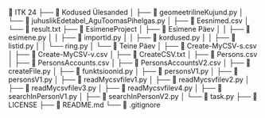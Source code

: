 📂 ITK 24
├── 📂 Kodused Ülesanded
│   ├── 📄 geomeetrilineKujund.py
│   └── 📄 juhuslikEdetabel_AguToomasPihelgas.py
│       ├── 📄 Eesnimed.csv
│       └── 📄 result.txt
├── 📂 EsimeneProject
│   ├── 📂 Esimene Päev
│   │   ├── 📄 esimene.py
│   │   ├── 📄 importid.py
│   │   ├── 📄 kordused.py
│   │   ├── 📄 listid.py
│   │   └──  ring.py
│   └── 📂 Teine Päev
│       ├── 📄 Create-MyCSV-s.csv
│       ├── 📄 Create-MyCSV-v.csv
│       ├── 📄 CreateCSV.txt
│       ├── 📄 Persons.csv
│       ├── 📄 PersonsAccounts.csv
│       ├── 📄 PersonsAccountsV2.csv
│       ├── 📄 createFile.py
│       ├── 📄 funktsioonid.py
│       ├── 📄 personsV1.py
│       ├── 📄 personsV1.py
│       ├── 📄 readMycsvfilev1.py
│       ├── 📄 readMycsvfilev2.py
│       ├── 📄 readMycsvfilev3.py
│       ├── 📄 readMycsvfilev4.py
│       ├── 📄 searchInPersonV1.py
│       ├── 📄 searchInPersonV2.py
│       └── 📄 task.py
├── 📄 LICENSE
├── 📄 README.md
└── 📄 .gitignore
